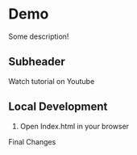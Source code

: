 # Demo 

Some description!

## Subheader 

Watch tutorial on Youtube

## Local Development

1. Open Index.html in your browser

Final Changes  